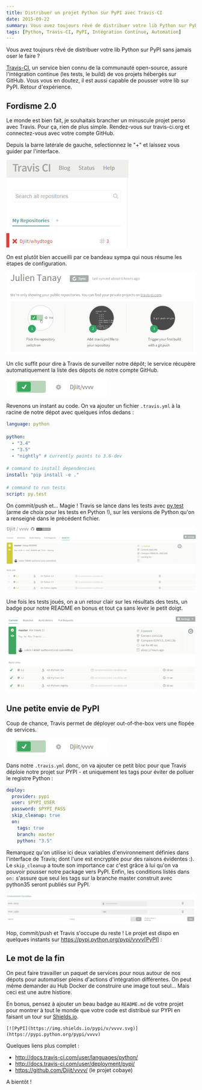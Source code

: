 ```yaml
---
title: Distribuer un projet Python sur PyPI avec Travis-CI
date: 2015-09-22
summary: Vous avez toujours rêvé de distribuer votre lib Python sur PyPI sans jamais oser le faire ?
tags: [Python, Travis-CI, PyPI, Intégration Continue, Automation]
---
```


Vous avez toujours rêvé de distribuer votre lib Python sur PyPI sans jamais oser le faire ?

[Travis-CI](https://travis-ci.org/), un service bien connu de la communauté open-source, assure l'intégration continue (les tests, le build) de vos projets hébergés sur GitHub. Vous vous en doutez, il est aussi capable de pousser votre lib sur PyPI. Retour d'expérience.

## Fordisme 2.0

Le monde est bien fait, je souhaitais brancher un minuscule projet perso avec Travis. Pour ça, rien de plus simple. Rendez-vous sur travis-ci.org et connectez-vous avec votre compte GitHub.

Depuis la barre latérale de gauche, selectionnez le "+" et laissez vous guider par l'interface.

![Ajout d'un dépôt](./images/travis_add_repo.png)

On est plutôt bien accueilli par ce bandeau sympa qui nous résume les étapes de configuration.

![Trois étapes simples](./images/travis_steps.png)

Un clic suffit pour dire à Travis de surveiller notre dépôt; le service récupère automatiquement la liste des dépots de notre compte GitHub.

![Activation du dépot](./images/travis_deploy.png)

Revenons un instant au code. On va ajouter un fichier `.travis.yml` à la racine de notre dépot avec quelques infos dedans :

```yaml
language: python

python:
  - "3.4"
  - "3.5"
  - "nightly" # currently points to 3.6-dev

# command to install dependencies
install: "pip install -e ."

# command to run tests
script: py.test
```

On commit/push et... Magie ! Travis se lance dans les tests avec [py.test](http://pytest.org/latest/) (arme de choix pour les tests en Python !), sur les versions de Python qu'on a renseigné dans le précédent fichier.

![Le job est en attente](./images/travis_job_queued.png)

Une fois les tests joués, on a un retour clair sur les résultats des tests, un badge pour notre README en bonus et tout ça sans lever le petit doigt.

![Le job est terminé](./images/travis_job_done.png)

## Une petite envie de PyPI

Coup de chance, Travis permet de déployer out-of-the-box vers une flopée de services.

![Services intégrés à Travis](./images/travis_deploy.png)

Dans notre `.travis.yml` donc, on va ajouter ce petit bloc pour que Travis déploie notre projet sur PYPI - et uniquement les tags pour éviter de polluer le registre Python :

```yaml
deploy:
  provider: pypi
  user: $PYPI_USER
  password: $PYPI_PASS
  skip_cleanup: true
  on:
    tags: true
    branch: master
    python: "3.5"
```

Remarquez qu'on utilise ici deux variables d'environnement définies dans l'interface de Travis; dont l'une est encryptée pour des raisons évidentes :). Le `skip_cleanup` a toute son importance car c'est grâce à lui qu'on va pouvoir pousser notre package vers PyPI. Enfin, les conditions listés dans `on:` s'assure que seul les tags sur la branche master construit avec python35 seront publiés sur PyPI.

![Variables d'environnement](./images/travis_env_variables.png)

Hop, commit/push et Travis s'occupe du reste ! Le projet est dispo en quelques instants sur https://pypi.python.org/pypi/vvvv[PyPI] :

## Le mot de la fin

On peut faire travailler un paquet de services pour nous autour de nos dépots pour automatiser pleins d'actions d'intégration différentes. On peut même demander au Hub Docker de construire une image tout seul... Mais ceci est une autre histiore.

En bonus, pensez à ajouter un beau badge au `README.md` de votre projet pour montrer à tout le monde que votre code est distribué sur PYPI en faisant un tour sur [Shields.io](http://shields.io/).

```
[![PyPI](https://img.shields.io/pypi/v/vvvv.svg)](https://pypi.python.org/pypi/vvvv)
```

Quelques liens plus complet :

- http://docs.travis-ci.com/user/languages/python/
- http://docs.travis-ci.com/user/deployment/pypi/
- https://github.com/Djiit/vvvv/ (le projet cobaye)

A bientôt !
